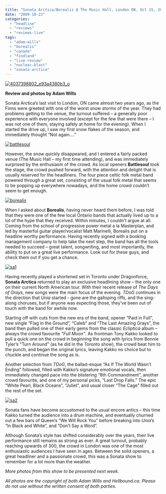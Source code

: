 ```yaml
---
title: "Sonata Arctica/Borealis @ The Music Hall, London ON, Oct 15, 2009"
date: "2009-10-23"
categories: 
  - "headline"
  - "reviews"
  - "reviews-live"
tags: 
  - "adam-wills"
  - "borealis"
  - "canada"
  - "findland"
  - "live-review"
  - "nuclear-blast"
  - "sonata-arctica"
---
```


[![4037398802_e93a4380b3_o](http://www.hellbound.ca/wp-content/uploads/2009/10/4037398802_e93a4380b3_o.jpg "4037398802_e93a4380b3_o")](http://www.hellbound.ca/wp-content/uploads/2009/10/4037398802_e93a4380b3_o.jpg)

**Review and photos by Adam Wills**

Sonata Arctica’s last visit to London, ON came almost two years ago, as the Finns were greeted with one of the worst snow storms of the year. They had problems getting to the venue, the turnout suffered – a generally poor experience with everyone involved (except for the few that were there – I was not one of them, staying safely at home for the evening). When I started the drive up, I saw my first snow flakes of the season, and immediately thought “Not again….”

[![battlesoul](http://www.hellbound.ca/wp-content/uploads/2009/10/battlesoul-200x300.jpg "battlesoul")](http://www.hellbound.ca/wp-content/uploads/2009/10/battlesoul.jpg)

However, the snow quickly disappeared, and I entered a fairly packed venue (The Music Hall – my first time attending), and was immediately surprised by the enthusiasm of the crowd. As local openers **Battlesoul** took the stage, the crowd pushed forward, with the attention and delight that is usually reserved for the headliners. The four piece celtic folk metal band powered through a great set, consisting of the usual folk metal that seems to be popping up everywhere nowadays, and the home crowd couldn’t seem to get enough.

[![borealis](http://www.hellbound.ca/wp-content/uploads/2009/10/borealis-300x200.jpg "borealis")](http://www.hellbound.ca/wp-content/uploads/2009/10/borealis.jpg)

When I asked about **Borealis**, having never heard them before, I was told that they were one of the few local Ontario bands that actually lived up to a lot of the hype that they received. Within minutes, I couldn’t argue at all. Coming from the school of progressive power metal a la Masterplan, and led by masterful guitar player/vocalist Matt Marinelli, Borealis put on a headline worthy performance. Having recently signed with a booking management company to help take the next step, the band has all the tools needed to succeed – great talent, songwriting, and most importantly, the ability to put on a great live performance. Look out for these guys, and check them out if you get a chance.

[![sa1](http://www.hellbound.ca/wp-content/uploads/2009/10/sa1-300x200.jpg "sa1")](http://www.hellbound.ca/wp-content/uploads/2009/10/sa1.jpg)

Having recently played a shortened set in Toronto under Dragonforce, **Sonata Arctica** returned to play an exclusive headlining show – the only one on their current North American tour. With their recent release of _The Days of Grays_, new songs were the main focus of the evening. _TDoG_ continues in the direction that _Unia_ started - gone are the galloping riffs, and the sing-along choruses, but if anyone was expecting those, they’ve been out of touch with the band for awhile now.

Starting off with cuts from the new era of the band, opener “Paid in Full”, new single “Flag in the Ground”, “Caleb” and “The Last Amazing Grays”, the band then pulled one of their early gems from the classic _Ecliptica_ album – always the crowd favourite _"Full Moon"_. As frontman Tony Kakko looked to pull a quick one on the crowd in beginning the song with lyrics from Bonnie Tyler’s "Turn Around" (as he did in the Toronto show), the crowd beat him to the punch, and began the original lyrics, leaving Kakko no choice but to chuckle and continue the song as is.

Another selection from _TDoG_, the ballad-esque “As If The World Wasn't Ending” followed, filled with Kakko’s signature emotional vocals, then immediately changed pace into the blistering “8th Commandment”, another crowd favourite, and one of my personal picks, “Last Drop Falls.” The epic “White Pearl, Black Oceans”, “Juliet”, and usual closer “The Cage” filled out the rest of the set.

[![sa2](http://www.hellbound.ca/wp-content/uploads/2009/10/sa2-300x200.jpg "sa2")](http://www.hellbound.ca/wp-content/uploads/2009/10/sa2.jpg)

Sonata fans have become accustomed to the usual encore antics – this time Kakko turned the audience into a drum machine, and eventually churned out a few bars of Queen’s “We Will Rock You” before breaking into _Unia_’s “In Black and White”, and “Don’t Say a Word”.

Although Sonata’s style has shifted considerably over the years, their live performance still remains as strong as ever. A great turnout, probably reaching upwards of 300, the crowd in London was one of the most enthusiastic audiences I have seen in ages. Between the solid openers, a great headliner and a passionate crowd, this was a Sonata show to remember for a lot more than the weather.

_More photos from this show to be presented next week._

_All photos are the copyright of both Adam Wills and Hellbound.ca. Please do not use without the written consent of both parties._
